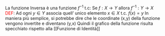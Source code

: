La funzione Inversa è una funzione $f^{-1}$ t.c:
Se $f: X\to Y$ allora $f^{-1}: Y\to X$
<font color="#ff0000">DEF</font>:
Ad ogni $y \in Y$ associa quell’ unico elemento $x\in X$ t.c. $f(x)=y$
In maniera più semplice, si potrebbe dire che le coordinate (x,y) della funzione vengono invertite
e diventano (y,x)
Quindi il grafico della funzione risulta specchiato rispetto alla [[Funzione di Identità]]
